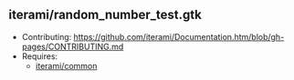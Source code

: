 iterami/random_number_test.gtk
------------------------------

* Contributing: https://github.com/iterami/Documentation.htm/blob/gh-pages/CONTRIBUTING.md
* Requires:
  * [iterami/common](https://github.com/iterami/common)
